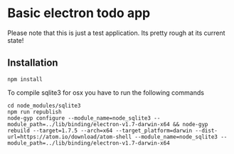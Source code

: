 # Basic electron todo app

Please note that this is just a test application. Its pretty rough at its current state!

## Installation

```
npm install
```

To compile sqlite3 for osx you have to run the following commands
```
cd node_modules/sqlite3
npm run republish
node-gyp configure --module_name=node_sqlite3 --module_path=../lib/binding/electron-v1.7-darwin-x64 && node-gyp rebuild --target=1.7.5 --arch=x64 --target_platform=darwin --dist-url=https://atom.io/download/atom-shell --module_name=node_sqlite3 --module_path=../lib/binding/electron-v1.7-darwin-x64
```
